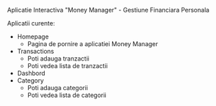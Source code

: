 Aplicatie Interactiva "Money Manager" - Gestiune Financiara Personala

Aplicatii curente:
  - Homepage
      - Pagina de pornire a aplicatiei Money Manager
  - Transactions
      - Poti adauga tranzactii
      - Poti vedea lista de tranzactii
  - Dashbord
  - Category
      - Poti adauga categorii
      - Poti vedea lista de categorii